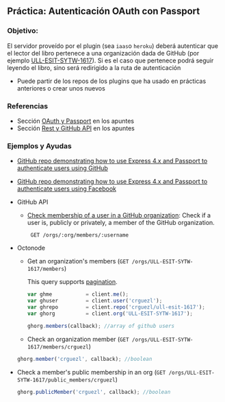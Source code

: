 ## Práctica: Autenticación OAuth con Passport

<!--sec data-title="Descripción" data-id="sectiondescripcion" data-show=true ces-->
### Objetivo:

El servidor proveído por el plugin (sea `iaas`o `heroku`) deberá autenticar que el lector
del libro  pertenece  a una organización dada de GitHub (por ejemplo [ULL-ESIT-SYTW-1617](https://github.com/ULL-ESIT-SYTW-1617)). Si es el caso que pertenece podrá seguir leyendo el libro, sino será redirigido a la ruta de autenticación


* Puede partir de los repos de los plugins que ha usado en prácticas anteriores o crear unos nuevos


<!-- endsec -->

<!--sec data-title="Ejemplos y Referencias" data-id="sectionreferencias" data-show=true ces-->

### Referencias

* Sección [OAuth y Passport](../apuntes/authentication/README.md) en los apuntes
* Sección [Rest y GitHub API](../apuntes/rest/README.md) en los apuntes

### Ejemplos y Ayudas

* [GitHub repo demonstrating how to use Express 4.x and Passport to authenticate users using GitHub](https://github.com/ULL-ESIT-SYTW-1617/express-4.x-github-example)
* [GitHub repo demonstrating how to use Express 4.x and Passport to authenticate users using Facebook](https://github.com/ULL-ESIT-DSI-1617/express-4.x-facebook-example)
* GitHub API
  - [Check membership of a user in a GitHub organization](https://developer.github.com/v3/orgs/members/#check-membership): Check if a user is, publicly or privately, a member of the GitHub organization.
    ```
     GET /orgs/:org/members/:username
    ```
* Octonode
  - Get an organization's members (`GET /orgs/ULL-ESIT-SYTW-1617/members`)

    This query supports [pagination](https://github.com/pksunkara/octonode#pagination).

    ```js
    var ghme           = client.me();
    var ghuser         = client.user('crguezl');
    var ghrepo         = client.repo('crguezl/ull-esit-1617');
    var ghorg          = client.org('ULL-ESIT-SYTW-1617');

    ghorg.members(callback); //array of github users
    ```

  -  Check an organization member (`GET /orgs/ULL-ESIT-SYTW-1617/members/crguezl`)

    ```js
    ghorg.member('crguezl', callback); //boolean
    ```

 - Check a member's public membership in an org (`GET /orgs/ULL-ESIT-SYTW-1617/public_members/crguezl`)

    ```js
    ghorg.publicMember('crguezl', callback); //boolean
    ```

<!-- endsec -->
